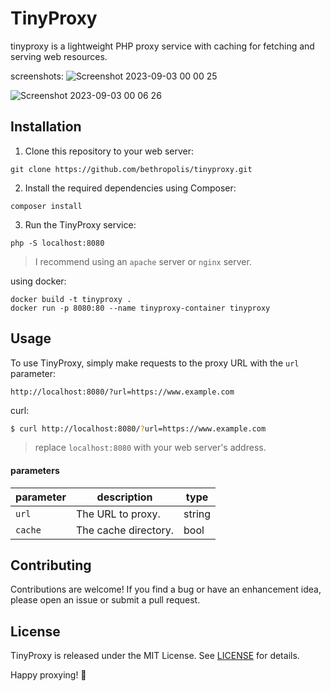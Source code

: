 # TinyProxy

tinyproxy is a lightweight PHP proxy service with caching for fetching and serving web resources.

screenshots:
![Screenshot 2023-09-03 00 00 25](https://github.com/bethropolis/tinyproxy/assets/66518866/7acd4764-25a7-407e-967e-d193d8165672)

![Screenshot 2023-09-03 00 06 26](https://github.com/bethropolis/tinyproxy/assets/66518866/1fef1996-e96e-41f1-95dd-7f7eae89ce1c)


## Installation

1. Clone this repository to your web server:

```
git clone https://github.com/bethropolis/tinyproxy.git
```

2. Install the required dependencies using Composer:

```
composer install
```
3. Run the TinyProxy service:
```
php -S localhost:8080
```
> I recommend using an `apache` server or `nginx` server.

using docker:
```
docker build -t tinyproxy .
docker run -p 8080:80 --name tinyproxy-container tinyproxy
```

## Usage

To use TinyProxy, simply make requests to the proxy URL with the `url` parameter:

```
http://localhost:8080/?url=https://www.example.com
```
curl:
```bash
$ curl http://localhost:8080/?url=https://www.example.com
```
> replace `localhost:8080` with  your web server's address.

#### parameters

| parameter | description   | type  |
| --------- | ------------- |-------|
| `url` | The URL to proxy. |string |
| `cache` | The cache directory. |bool|

## Contributing

Contributions are welcome! If you find a bug or have an enhancement idea, please open an issue or submit a pull request.

## License

TinyProxy is released under the MIT License. See [LICENSE](LICENSE) for details.


Happy proxying! 💜
